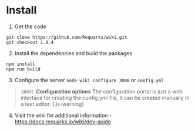 <!-- TITLE: Home -->
<!-- SUBTITLE: Sample homepage with instructions to build this site -->

# Install
1. Get the code

```text
git clone https://github.com/Requarks/wiki.git
git checkout 1.0.4
```


2. Install the dependencies and build the packages

```text
npm install
npm run build
```


3. Configure the server
`node wiki configure 3000`
or
`config.yml`
>  :alert:  **Configuration options**
> The configuration portal is just a web interface for creating the config.yml file, it can be created manually in a text editor.
{.is-warning}
4. Visit the wiki for additional information - https://docs.requarks.io/wiki/dev-guide


